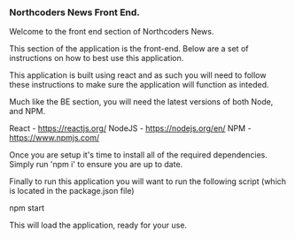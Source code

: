 ### Northcoders News Front End.

Welcome to the front end section of Northcoders News.

This section of the application is the front-end. Below are a set of instructions on how to best use this application.


This application is built using react and as such you will need to follow these instructions to make sure the application will function as inteded.

Much like the BE section, you will need the latest versions of both Node, and NPM.

React - https://reactjs.org/
NodeJS - https://nodejs.org/en/
NPM - https://www.npmjs.com/


Once you are setup it's time to install all of the required dependencies. Simply run 'npm i' to ensure you are up to date.


Finally to run this application you will want to run the following script (which is located in the package.json file)

npm start

This will load the application, ready for your use.


